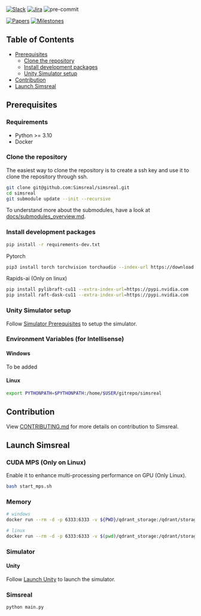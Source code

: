 [![Slack](https://img.shields.io/badge/slack-join%20chat-yellow.svg)](https://join.slack.com/t/simsreal/shared_invite/zt-2vwyklm9d-ppni~ex4pc4~t~5sBGpwFw)
[![Jira](https://img.shields.io/badge/jira-view%20project-blue.svg)](https://simsreal.atlassian.net/jira/software/c/projects/SR/boards/4?assignee=712020%3Acbb6a13b-ccf1-4d9d-8f59-7c4584c2d4ca)
![pre-commit](https://img.shields.io/badge/pre--commit-enabled-brightgreen?logo=pre-commit&logoColor=white)

[![Papers](https://img.shields.io/badge/papers-view%20papers-red.svg?logo=data:image/svg+xml;base64,{{base64_encoded_svg}})](https://drive.google.com/drive/folders/1zibjXAV8tQxq0kdpxF_AjA39VclPqVNt)
[![Milestones](https://img.shields.io/badge/milestones-view%20milestones-yellow.svg?logo=data:image/svg+xml;base64,{{base64_encoded_svg}})](https://docs.google.com/spreadsheets/d/1sCcmwhLJEu_IFtE7pJBCcff9lTlVZqQWbb0RlZdycaw/edit?gid=0#gid=0)

## Table of Contents
- [Prerequisites](#prerequisites)
  - [Clone the repository](#clone-the-repository)
  - [Install development packages](#install-development-packages)
  - [Unity Simulator setup](#unity-simulator-setup)
- [Contribution](#contribution)
- [Launch Simsreal](#launch-simsreal)

## Prerequisites

### Requirements
* Python >= 3.10
* Docker

### Clone the repository
The easiest way to clone the repository is to create a ssh key and use it to clone the repository through ssh.
```bash
git clone git@github.com:Simsreal/simsreal.git
cd simsreal
git submodule update --init --recursive
```
To understand more about the submodules, have a look at [docs/submodules_overview.md](docs/submodules_overview.md).

### Install development packages
```bash
pip install -r requirements-dev.txt
```
Pytorch
```bash
pip3 install torch torchvision torchaudio --index-url https://download.pytorch.org/whl/cu121
```

Rapids-ai (Only on linux)
```bash
pip install pylibraft-cu11 --extra-index-url=https://pypi.nvidia.com
pip install raft-dask-cu11 --extra-index-url=https://pypi.nvidia.com
```

### Unity Simulator setup
Follow [Simulator Prerequisites](https://github.com/Simsreal/simulator?tab=readme-ov-file#prerequisites) to setup the simulator.

### Environment Variables (for Intellisense)
#### Windows
To be added

#### Linux
```bash
export PYTHONPATH=$PYTHONPATH:/home/$USER/gitrepo/simsreal
```

## Contribution
View [CONTRIBUTING.md](CONTRIBUTING.md) for more details on contribution to Simsreal.

## Launch Simsreal
### CUDA MPS (Only on Linux)
Enable it to enhance multi-processing performance on GPU (Only Linux).
```bash
bash start_mps.sh
```
### Memory
```bash
# windows
docker run --rm -d -p 6333:6333 -v ${PWD}/qdrant_storage:/qdrant/storage qdrant/qdrant

# linux
docker run --rm -d -p 6333:6333 -v $(pwd)/qdrant_storage:/qdrant/storage  qdrant/qdrant
```
### Simulator
#### Unity
Follow [Launch Unity](https://github.com/Simsreal/simulator?tab=readme-ov-file#launch-unity) to launch the simulator.

### Simsreal
```bash
python main.py
```
